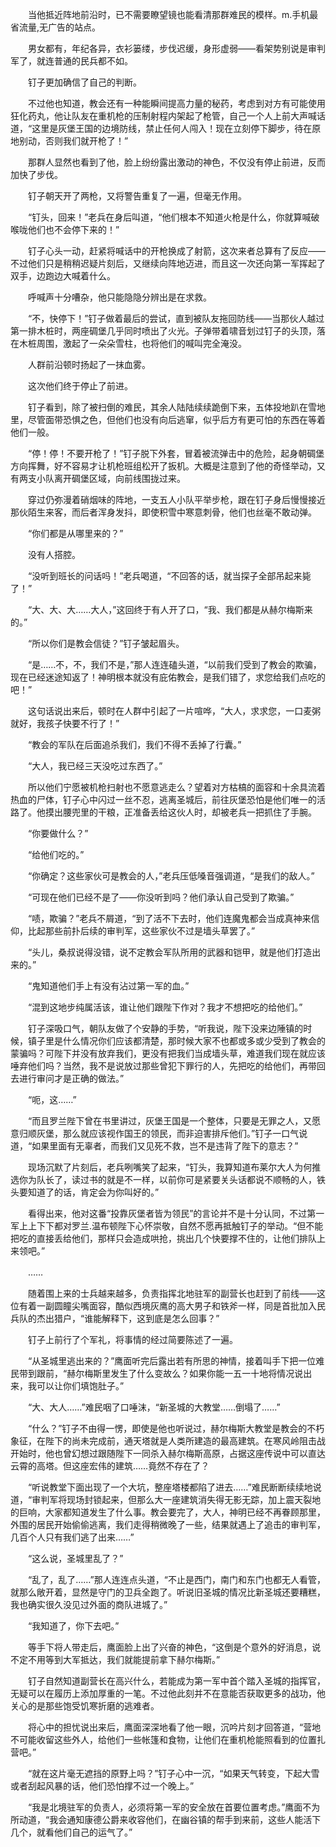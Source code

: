 　　当他抵近阵地前沿时，已不需要瞭望镜也能看清那群难民的模样。m.手机最省流量,无广告的站点。

　　男女都有，年纪各异，衣衫篓缕，步伐迟缓，身形虚弱——看架势别说是审判军了，就连普通的民兵都不如。

　　钉子更加确信了自己的判断。

　　不过他也知道，教会还有一种能瞬间提高力量的秘药，考虑到对方有可能使用狂化药丸，他让队友在重机枪的压制射程内架起了枪管，自己一个人上前大声喊话道，“这里是灰堡王国的边境防线，禁止任何人闯入！现在立刻停下脚步，待在原地别动，否则我们就开枪了！”

　　那群人显然也看到了他，脸上纷纷露出激动的神色，不仅没有停止前进，反而加快了步伐。

　　钉子朝天开了两枪，又将警告重复了一遍，但毫无作用。

　　“钉头，回来！”老兵在身后叫道，“他们根本不知道火枪是什么，你就算喊破喉咙他们也不会停下来的！”

　　钉子心头一动，赶紧将喊话中的开枪换成了射箭，这次来者总算有了反应——不过他们只是稍稍迟疑片刻后，又继续向阵地迈进，而且这一次还向第一军挥起了双手，边跑边大喊着什么。

　　呼喊声十分嘈杂，他只能隐隐分辨出是在求救。

　　“不，快停下！”钉子做着最后的尝试，直到被队友拖回防线——当那伙人越过第一排木桩时，两座碉堡几乎同时喷出了火光。子弹带着啸音划过钉子的头顶，落在木桩周围，激起了一朵朵雪柱，也将他们的喊叫完全淹没。

　　人群前沿顿时扬起了一抹血雾。

　　这次他们终于停止了前进。

　　钉子看到，除了被扫倒的难民，其余人陆陆续续跪倒下来，五体投地趴在雪地里，尽管面带恐惧之色，但他们也没有向后逃窜，似乎后方有更可怕的东西在等着他们一般。

　　“停！停！不要开枪了！”钉子脱下外套，冒着被流弹击中的危险，起身朝碉堡方向挥舞，好不容易才让机枪班组松开了扳机。大概是注意到了他的奇怪举动，又有两支小队离开碉堡区域，向前线围拢过来。

　　穿过仍弥漫着硝烟味的阵地，一支五人小队平举步枪，跟在钉子身后慢慢接近那伙陌生来客，而后者浑身发抖，即使积雪中寒意刺骨，他们也丝毫不敢动弹。

　　“你们都是从哪里来的？”

　　没有人搭腔。

　　“没听到班长的问话吗！”老兵喝道，“不回答的话，就当探子全部吊起来毙了！”

　　“大、大、大……大人，”这回终于有人开了口，“我、我们都是从赫尔梅斯来的。”

　　“所以你们是教会信徒？”钉子皱起眉头。

　　“是……不，不，我们不是，”那人连连磕头道，“以前我们受到了教会的欺骗，现在已经迷途知返了！神明根本就没有庇佑教会，是我们错了，求您给我们点吃的吧！”

　　这句话说出来后，顿时在人群中引起了一片喧哗，“大人，求求您，一口麦粥就好，我孩子快要不行了！”

　　“教会的军队在后面追杀我们，我们不得不丢掉了行囊。”

　　“大人，我已经三天没吃过东西了。”

　　所以他们宁愿被机枪扫射也不愿意逃走么？望着对方枯槁的面容和十余具流着热血的尸体，钉子心中闪过一丝不忍，逃离圣城后，前往灰堡恐怕是他们唯一的活路了。他摸出腰兜里的干粮，正准备丢给这伙人时，却被老兵一把抓住了手腕。

　　“你要做什么？”

　　“给他们吃的。”

　　“你确定？这些家伙可是教会的人，”老兵压低嗓音强调道，“是我们的敌人。”

　　“可现在他们已经不是了——你没听到吗？他们承认自己受到了欺骗。”

　　“啧，欺骗？”老兵不屑道，“到了活不下去时，他们连魔鬼都会当成真神来信仰，比起那些前扑后续的审判军，这些家伙不过是墙头草罢了。”

　　“头儿，桑叔说得没错，说不定教会军队所用的武器和铠甲，就是他们打造出来的。”

　　“鬼知道他们手上有没有沾过第一军的血。”

　　“混到这地步纯属活该，谁让他们跟陛下作对？我才不想把吃的给他们。”

　　钉子深吸口气，朝队友做了个安静的手势，“听我说，陛下没来边陲镇的时候，镇子里是什么情况你们应该都清楚，那时候大家不也都或多或少受到了教会的蒙骗吗？可陛下并没有放弃我们，更没有把我们当成墙头草，难道我们现在就应该唾弃他们吗？当然，我不是说放过那些曾犯下罪行的人，先把吃的给他们，再带回去进行审问才是正确的做法。”

　　“呃，这……”

　　“而且罗兰陛下曾在书里讲过，灰堡王国是一个整体，只要是无罪之人，又愿意归顺灰堡，那么就应该视作国王的领民，而非迫害排斥他们。”钉子一口气说道，“如果里面有无辜者，而我们又见死不救，岂不是违背了陛下的意志？”

　　现场沉默了片刻后，老兵咧嘴笑了起来，“钉头，我算知道布莱尔大人为何推选你为队长了，读过书的就是不一样，以前你可是紧要关头话都说不顺畅的人，铁头要知道了的话，肯定会为你叫好的。”

　　看得出来，他对这番“投靠灰堡者皆为领民”的言论并不是十分认同，不过第一军上上下下都对罗兰.温布顿陛下心怀崇敬，自然不愿再抵触钉子的举动。“但不能把吃的直接丢给他们，那样只会造成哄抢，挑出几个快要撑不住的，让他们排队上来领吧。”

　　……

　　随着围上来的士兵越来越多，负责指挥北地驻军的副营长也赶到了前线——这位有着一副圆瞳尖嘴面容，酷似西境灰鹰的高大男子和铁斧一样，同是首批加入民兵队的杰出猎户，“谁能解释下，这到底是怎么回事？”

　　钉子上前行了个军礼，将事情的经过简要陈述了一遍。

　　“从圣城里逃出来的？”鹰面听完后露出若有所思的神情，接着叫手下把一位难民带到跟前，“赫尔梅斯里发生了什么变故么？如果你能一五一十地将情况说出来，我可以让你们填饱肚子。”

　　“大、大人……”难民咽了口唾沫，“新圣城的大教堂……倒塌了……”

　　“什么？”钉子不由得一愣，即使是他也听说过，赫尔梅斯大教堂是教会的不朽象征，在陛下的尚未完成前，通天塔就是人类所建造的最高建筑。在寒风岭阻击战开始时，他也曾幻想过跟随陛下一同杀入赫尔梅斯高原，占据这座传说中可以直达云霄的高塔。但这座宏伟的建筑……竟然不存在了？

　　“听说教堂下面出现了一个大坑，整座塔楼都陷了进去……”难民断断续续地说道，“审判军将现场封锁起来，但那么大一座建筑消失得无影无踪，加上震天裂地的巨响，大家都知道发生了什么事。教会要完了，大人，神明已经不再眷顾那里，外围的居民开始偷偷逃离，我们走得稍微晚了一些，结果就遇上了追击的审判军，几百个人只有我们逃了出来……”

　　“这么说，圣城里乱了？”

　　“乱了，乱了……”那人连连点头道，“不止是西门，南门和东门也都无人看管，就那么敞开着，显然是守门的卫兵全跑了。听说旧圣城的情况比新圣城还要糟糕，我也确实很久没见过外面的商队进城了。”

　　“我知道了，你下去吧。”

　　等手下将人带走后，鹰面脸上出了兴奋的神色，“这倒是个意外的好消息，说不定不用等到大军抵达，我们就能提前拿下赫尔梅斯。”

　　钉子自然知道副营长在高兴什么，若能成为第一军中首个踏入圣城的指挥官，无疑可以在履历上添加厚重的一笔。不过他此刻并不在意能否获取更多的战功，他关心的是那些饱受饥寒折磨的逃难者。

　　将心中的担忧说出来后，鹰面深深地看了他一眼，沉吟片刻才回答道，“营地不可能收留这些外人，给他们一些帐篷和食物，让他们在重机枪能照看到的位置扎营吧。”

　　“就在这片毫无遮挡的原野上吗？”钉子心中一沉，“如果天气转变，下起大雪或者刮起风暴的话，他们恐怕撑不过一个晚上。”

　　“我是北境驻军的负责人，必须将第一军的安全放在首要位置考虑。”鹰面不为所动道，“我会通知康德公爵来收容他们，在幽谷镇的帮手到来前，这些人能活下几个，就看他们自己的运气了。”

